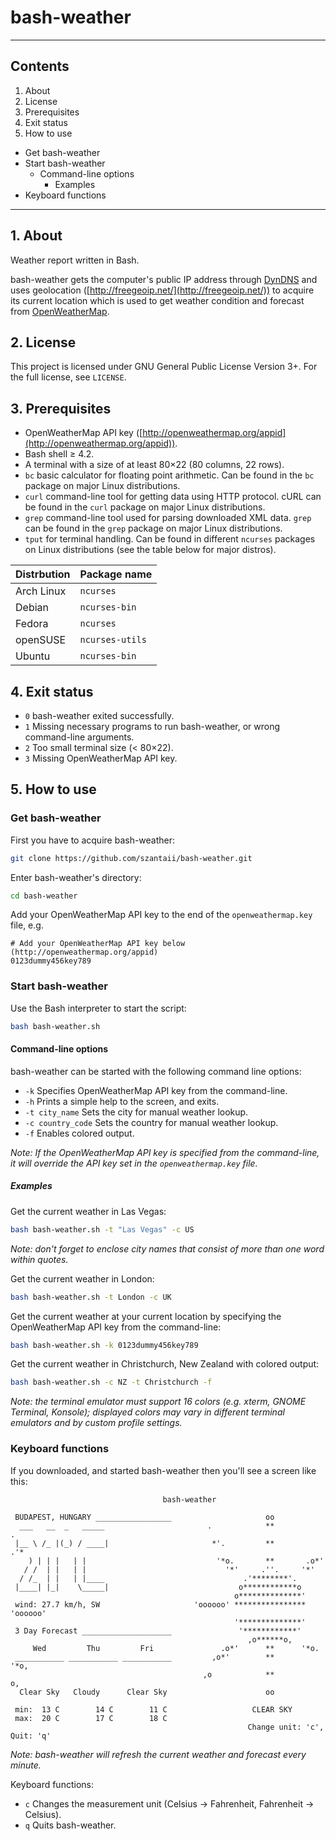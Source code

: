 # bash-weather

***

## Contents
 1. About
 2. License
 3. Prerequisites
 4. Exit status
 5. How to use
  * Get bash-weather
  * Start bash-weather
     * Command-line options
         * Examples
  * Keyboard functions

***

## 1. About

Weather report written in Bash.

bash-weather gets the computer's public IP address through [DynDNS](http://checkip.dyndns.org/) and uses geolocation ([http://freegeoip.net/](http://freegeoip.net/)) to acquire its current location which is used to get weather condition and forecast from [OpenWeatherMap](http://openweathermap.org/).

## 2. License

This project is licensed under GNU General Public License Version 3+. For the full license, see `LICENSE`.

## 3. Prerequisites

 * OpenWeatherMap API key ([http://openweathermap.org/appid](http://openweathermap.org/appid)).
 * Bash shell ≥ 4.2.
 * A terminal with a size of at least 80×22 (80 columns, 22 rows).
 * `bc` basic calculator for floating point arithmetic. Can be found in the `bc` package on major Linux distributions.
 * `curl` command-line tool for getting data using HTTP protocol. cURL can be found in the `curl` package on major Linux distributions.
 * `grep` command-line tool used for parsing downloaded XML data. `grep` can be found in the `grep` package on major Linux distributions.
 * `tput` for terminal handling. Can be found in different `ncurses` packages on Linux distributions (see the table below for major distros).

| Distrbution | Package name    |
| ----------- | --------------- |
| Arch Linux  | `ncurses`       |
| Debian      | `ncurses-bin`   |
| Fedora      | `ncurses`       |
| openSUSE    | `ncurses-utils` |
| Ubuntu      | `ncurses-bin`   |

## 4. Exit status

 * `0` bash-weather exited successfully.
 * `1` Missing necessary programs to run bash-weather, or wrong command-line arguments.
 * `2` Too small terminal size (< 80×22).
 * `3` Missing OpenWeatherMap API key.

## 5. How to use

### Get bash-weather

First you have to acquire bash-weather:

```bash
git clone https://github.com/szantaii/bash-weather.git
```

Enter bash-weather's directory:

```bash
cd bash-weather
```

Add your OpenWeatherMap API key to the end of the `openweathermap.key` file, e.g.

```text
# Add your OpenWeatherMap API key below (http://openweathermap.org/appid)
0123dummy456key789
```

### Start bash-weather

Use the Bash interpreter to start the script:

```bash
bash bash-weather.sh
```

#### Command-line options

bash-weather can be started with the following command line options:

 * `-k` Specifies OpenWeatherMap API key from the command-line.
 * `-h` Prints a simple help to the screen, and exits.
 * `-t city_name` Sets the city for manual weather lookup.
 * `-c country_code` Sets the country for manual weather lookup.
 * `-f` Enables colored output.

_Note: If the OpenWeatherMap API key is specified from the command-line, it will override the API key set in the `openweathermap.key` file._

##### Examples

Get the current weather in Las Vegas:

```bash
bash bash-weather.sh -t "Las Vegas" -c US
```

_Note: don't forget to enclose city names that consist of more than one word within quotes._

Get the current weather in London:

```bash
bash bash-weather.sh -t London -c UK
```

Get the current weather at your current location by specifying the OpenWeatherMap API key from the command-line:

```bash
bash bash-weather.sh -k 0123dummy456key789
```

Get the current weather in Christchurch, New Zealand with colored output:

```bash
bash bash-weather.sh -c NZ -t Christchurch -f
```

_Note: the terminal emulator must support 16 colors (e.g. xterm, GNOME Terminal, Konsole); displayed colors may vary in different terminal emulators and by custom profile settings._

### Keyboard functions

If you downloaded, and started bash-weather then you'll see a screen like this:

```text
                                  bash-weather                                  
                                                                                
 BUDAPEST, HUNGARY _________________                     oo                     
  ___   __  _   _____                       .            **            .        
 |__ \ /_ |(_) / ____|                       *'.         **         .'*         
    ) | | |   | |                             '*o.       **       .o*'          
   / /  | |   | |                               '*'     .''.     '*'            
  / /_  | |   | |____                               .'********'.                
 |____| |_|    \_____|                             o************o               
                                                  o**************'              
 wind: 27.7 km/h, SW                     'oooooo' **************** 'oooooo'     
                                                  '**************'              
 3 Day Forecast ____________________               '************'               
                                                     ,o******o,                 
     Wed         Thu         Fri               .o*'      **      '*o.           
 ___________ ___________ ___________         ,o*'        **        '*o,         
                                           ,o            **            o,       
  Clear Sky   Cloudy      Clear Sky                      oo                     
                                                                                
 min:  13 C        14 C        11 C                   CLEAR SKY                 
 max:  20 C        17 C        18 C                                             
                                                     Change unit: 'c', Quit: 'q'
```

_Note: bash-weather will refresh the current weather and forecast every minute._

Keyboard functions:

 * `c` Changes the measurement unit (Celsius → Fahrenheit, Fahrenheit → Celsius).
 * `q` Quits bash-weather.
